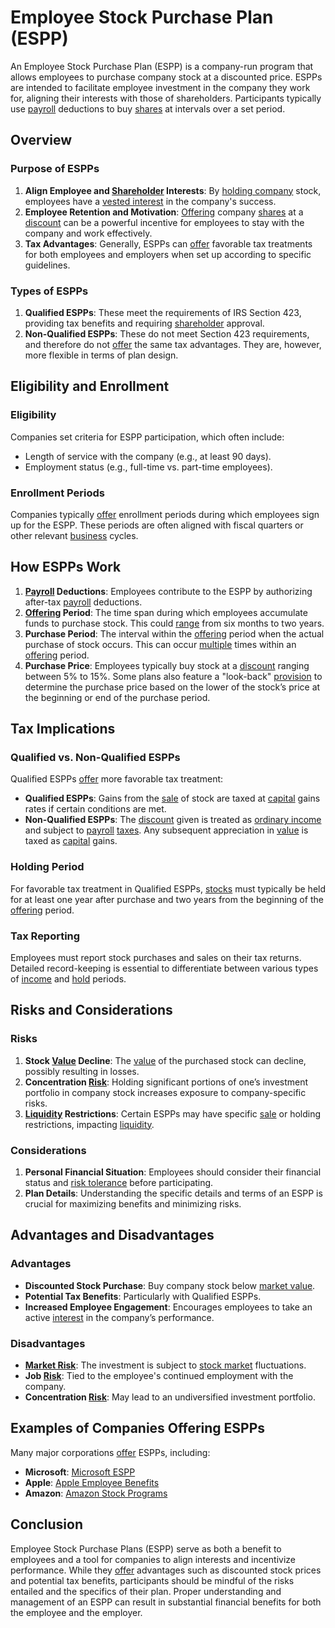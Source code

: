 # Employee Stock Purchase Plan (ESPP)

An Employee Stock Purchase Plan (ESPP) is a company-run program that allows employees to purchase company stock at a discounted price. ESPPs are intended to facilitate employee investment in the company they work for, aligning their interests with those of shareholders. Participants typically use [payroll](../p/payroll.md) deductions to buy [shares](../s/shares.md) at intervals over a set period.

## Overview

### Purpose of ESPPs
1. **Align Employee and [Shareholder](../s/shareholder.md) Interests**: By [holding company](../h/holding_company.md) stock, employees have a [vested interest](../v/vested_interest.md) in the company's success.
2. **Employee Retention and Motivation**: [Offering](../o/offering.md) company [shares](../s/shares.md) at a [discount](../d/discount.md) can be a powerful incentive for employees to stay with the company and work effectively.
3. **Tax Advantages**: Generally, ESPPs can [offer](../o/offer.md) favorable tax treatments for both employees and employers when set up according to specific guidelines.

### Types of ESPPs
1. **Qualified ESPPs**: These meet the requirements of IRS Section 423, providing tax benefits and requiring [shareholder](../s/shareholder.md) approval.
2. **Non-Qualified ESPPs**: These do not meet Section 423 requirements, and therefore do not [offer](../o/offer.md) the same tax advantages. They are, however, more flexible in terms of plan design.

## Eligibility and Enrollment

### Eligibility
Companies set criteria for ESPP participation, which often include:
- Length of service with the company (e.g., at least 90 days).
- Employment status (e.g., full-time vs. part-time employees).

### Enrollment Periods
Companies typically [offer](../o/offer.md) enrollment periods during which employees sign up for the ESPP. These periods are often aligned with fiscal quarters or other relevant [business](../b/business.md) cycles.

## How ESPPs Work

1. **[Payroll](../p/payroll.md) Deductions**: Employees contribute to the ESPP by authorizing after-tax [payroll](../p/payroll.md) deductions.
2. **[Offering](../o/offering.md) Period**: The time span during which employees accumulate funds to purchase stock. This could [range](../r/range.md) from six months to two years.
3. **Purchase Period**: The interval within the [offering](../o/offering.md) period when the actual purchase of stock occurs. This can occur [multiple](../m/multiple.md) times within an [offering](../o/offering.md) period.
4. **Purchase Price**: Employees typically buy stock at a [discount](../d/discount.md) ranging between 5% to 15%. Some plans also feature a "look-back" [provision](../p/provision.md) to determine the purchase price based on the lower of the stock’s price at the beginning or end of the purchase period.

## Tax Implications

### Qualified vs. Non-Qualified ESPPs
Qualified ESPPs [offer](../o/offer.md) more favorable tax treatment:
- **Qualified ESPPs**: Gains from the [sale](../s/sale.md) of stock are taxed at [capital](../c/capital.md) gains rates if certain conditions are met.
- **Non-Qualified ESPPs**: The [discount](../d/discount.md) given is treated as [ordinary income](../o/ordinary_income.md) and subject to [payroll](../p/payroll.md) [taxes](../t/taxes.md). Any subsequent appreciation in [value](../v/value.md) is taxed as [capital](../c/capital.md) gains.

### Holding Period
For favorable tax treatment in Qualified ESPPs, [stocks](../s/stock.md) must typically be held for at least one year after purchase and two years from the beginning of the [offering](../o/offering.md) period.

### Tax Reporting
Employees must report stock purchases and sales on their tax returns. Detailed record-keeping is essential to differentiate between various types of [income](../i/income.md) and [hold](../h/hold.md) periods.

## Risks and Considerations

### Risks
1. **Stock [Value](../v/value.md) Decline**: The [value](../v/value.md) of the purchased stock can decline, possibly resulting in losses.
2. **Concentration [Risk](../r/risk.md)**: Holding significant portions of one’s investment portfolio in company stock increases exposure to company-specific risks.
3. **[Liquidity](../l/liquidity.md) Restrictions**: Certain ESPPs may have specific [sale](../s/sale.md) or holding restrictions, impacting [liquidity](../l/liquidity.md).

### Considerations
1. **Personal Financial Situation**: Employees should consider their financial status and [risk tolerance](../r/risk_tolerance.md) before participating.
2. **Plan Details**: Understanding the specific details and terms of an ESPP is crucial for maximizing benefits and minimizing risks.

## Advantages and Disadvantages

### Advantages
- **Discounted Stock Purchase**: Buy company stock below [market value](../m/market_value.md).
- **Potential Tax Benefits**: Particularly with Qualified ESPPs.
- **Increased Employee Engagement**: Encourages employees to take an active [interest](../i/interest.md) in the company’s performance.

### Disadvantages
- **[Market Risk](../m/market_risk.md)**: The investment is subject to [stock market](../s/stock_market.md) fluctuations.
- **Job [Risk](../r/risk.md)**: Tied to the employee's continued employment with the company.
- **Concentration [Risk](../r/risk.md)**: May lead to an undiversified investment portfolio.

## Examples of Companies Offering ESPPs

Many major corporations [offer](../o/offer.md) ESPPs, including:

- **Microsoft**: [Microsoft ESPP](https://www.microsoft.com)
- **Apple**: [Apple Employee Benefits](https://www.apple.com)
- **Amazon**: [Amazon Stock Programs](https://www.amazon.jobs/en/benefits/stock)

## Conclusion

Employee Stock Purchase Plans (ESPP) serve as both a benefit to employees and a tool for companies to align interests and incentivize performance. While they [offer](../o/offer.md) advantages such as discounted stock prices and potential tax benefits, participants should be mindful of the risks entailed and the specifics of their plan. Proper understanding and management of an ESPP can result in substantial financial benefits for both the employee and the employer.